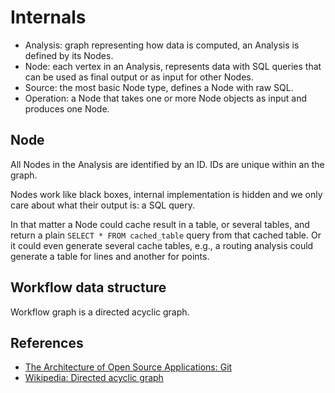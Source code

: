 # Internals

- Analysis: graph representing how data is computed, an Analysis is defined by its Nodes.
- Node: each vertex in an Analysis, represents data with SQL queries that can be used as final output
or as input for other Nodes.
- Source: the most basic Node type, defines a Node with raw SQL.
- Operation: a Node that takes one or more Node objects as input and produces one Node.

## Node

All Nodes in the Analysis are identified by an ID. IDs are unique within an the graph.

Nodes work like black boxes, internal implementation is hidden and we only care about what their output is: a SQL query.

In that matter a Node could cache result in a table, or several tables, and return a plain `SELECT * FROM cached_table`
query from that cached table. Or it could even generate several cache tables, e.g., a routing analysis could generate a
table for lines and another for points.

## Workflow data structure

Workflow graph is a directed acyclic graph.


## References
 - [The Architecture of Open Source Applications: Git](http://www.aosabook.org/en/git.html)
 - [Wikipedia: Directed acyclic graph](https://en.wikipedia.org/wiki/Directed_acyclic_graph)